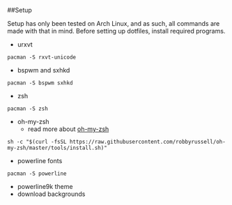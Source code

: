 ##Setup

Setup has only been tested on Arch Linux, and as such, all commands are made with that in mind.
Before setting up dotfiles, install required programs.
* urxvt
```
pacman -S rxvt-unicode
```
* bspwm and sxhkd
```
pacman -S bspwm sxhkd
```
* zsh
```
pacman -S zsh
```
* oh-my-zsh
    * read more about [oh-my-zsh](https://github.com/robbyrussell/oh-my-zsh)
```
sh -c "$(curl -fsSL https://raw.githubusercontent.com/robbyrussell/oh-my-zsh/master/tools/install.sh)"
```
* powerline fonts
```
pacman -S powerline
```
* powerline9k theme
* download backgrounds

